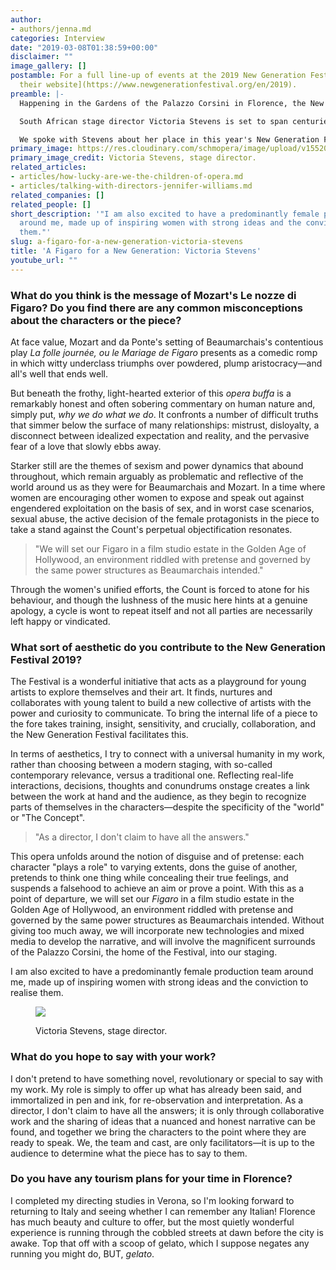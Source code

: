 ```yaml
---
author:
- authors/jenna.md
categories: Interview
date: "2019-03-08T01:38:59+00:00"
disclaimer: ""
image_gallery: []
postamble: For a full line-up of events at the 2019 New Generation Festival, [visit
  their website](https://www.newgenerationfestival.org/en/2019).
preamble: |-
  Happening in the Gardens of the Palazzo Corsini in Florence, the New Generation Festival is an annual festival that celebrates young and emerging artists in everything from opera to jazz. Kicking off the 2019 Festival, which runs August 28-31, is a proper classic: Mozart's _Le nozze di Figaro_.

  South African stage director Victoria Stevens is set to span centuries with her _Figaro_, placing Mozart's Classical opera in the late baroque Palazzo Corsini, and adding technological surprises of the 21st century.

  We spoke with Stevens about her place in this year's New Generation Festival, and her lofty plans for her free time in Florence.
primary_image: https://res.cloudinary.com/schmopera/image/upload/v1552009616/media/2019/03/sqVictoriaStevens.jpg
primary_image_credit: Victoria Stevens, stage director.
related_articles:
- articles/how-lucky-are-we-the-children-of-opera.md
- articles/talking-with-directors-jennifer-williams.md
related_companies: []
related_people: []
short_description: '"I am also excited to have a predominantly female production team
  around me, made up of inspiring women with strong ideas and the conviction to realise
  them."'
slug: a-figaro-for-a-new-generation-victoria-stevens
title: 'A Figaro for a New Generation: Victoria Stevens'
youtube_url: ""
---
```

### What do you think is the message of Mozart's Le nozze di Figaro? Do you find there are any common misconceptions about the characters or the piece?

At face value, Mozart and da Ponte's setting of Beaumarchais's contentious play _La folle journée, ou le Mariage de Figaro_ presents as a comedic romp in which witty underclass triumphs over powdered, plump aristocracy—and all's well that ends well.

But beneath the frothy, light-hearted exterior of this _opera buffa_ is a remarkably honest and often sobering commentary on human nature and, simply put, _why we do what we do_. It confronts a number of difficult truths that simmer below the surface of many relationships: mistrust, disloyalty, a disconnect between idealized expectation and reality, and the pervasive fear of a love that slowly ebbs away.

Starker still are the themes of sexism and power dynamics that abound throughout, which remain arguably as problematic and reflective of the world around us as they were for Beaumarchais and Mozart. In a time where women are encouraging other women to expose and speak out against engendered exploitation on the basis of sex, and in worst case scenarios, sexual abuse, the active decision of the female protagonists in the piece to take a stand against the Count's perpetual objectification resonates.

>"We will set our Figaro in a film studio estate in the Golden Age of Hollywood, an environment riddled with pretense and governed by the same power structures as Beaumarchais intended."

Through the women's unified efforts, the Count is forced to atone for his behaviour, and though the lushness of the music here hints at a genuine apology, a cycle is wont to repeat itself and not all parties are necessarily left happy or vindicated.

### What sort of aesthetic do you contribute to the New Generation Festival 2019?

The Festival is a wonderful initiative that acts as a playground for young artists to explore themselves and their art. It finds, nurtures and collaborates with young talent to build a new collective of artists with the power and curiosity to communicate. To bring the internal life of a piece to the fore takes training, insight, sensitivity, and crucially, collaboration, and the New Generation Festival facilitates this.

In terms of aesthetics, I try to connect with a universal humanity in my work, rather than choosing between a modern staging, with so-called contemporary relevance, versus a traditional one. Reflecting real-life interactions, decisions, thoughts and conundrums onstage creates a link between the work at hand and the audience, as they begin to recognize parts of themselves in the characters—despite the specificity of the "world" or "The Concept".

>"As a director, I don't claim to have all the answers."

This opera unfolds around the notion of disguise and of pretense: each character "plays a role" to varying extents, dons the guise of another, pretends to think one thing while concealing their true feelings, and suspends a falsehood to achieve an aim or prove a point. With this as a point of departure, we will set our _Figaro_ in a film studio estate in the Golden Age of Hollywood, an environment riddled with pretense and governed by the same power structures as Beaumarchais intended. Without giving too much away, we will incorporate new technologies and mixed media to develop the narrative, and will involve the magnificent surrounds of the Palazzo Corsini, the home of the Festival, into our staging.

I am also excited to have a predominantly female production team around me, made up of inspiring women with strong ideas and the conviction to realise them.

<figure data-type="image">

![](https://res.cloudinary.com/schmopera/image/upload/v1552009961/media/2019/03/VictoriaStevensBW.jpg)

<figcaption>Victoria Stevens, stage director.</figcaption>

</figure>

### What do you hope to say with your work?

I don't pretend to have something novel, revolutionary or special to say with my work. My role is simply to offer up what has already been said, and immortalized in pen and ink, for re-observation and interpretation. As a director, I don't claim to have all the answers; it is only through collaborative work and the sharing of ideas that a nuanced and honest narrative can be found, and together we bring the characters to the point where they are ready to speak. We, the team and cast, are only facilitators—it is up to the audience to determine what the piece has to say to them.

### Do you have any tourism plans for your time in Florence?

I completed my directing studies in Verona, so I'm looking forward to returning to Italy and seeing whether I can remember any Italian! Florence has much beauty and culture to offer, but the most quietly wonderful experience is running through the cobbled streets at dawn before the city is awake. Top that off with a scoop of gelato, which I suppose negates any running you might do, BUT, _gelato_.